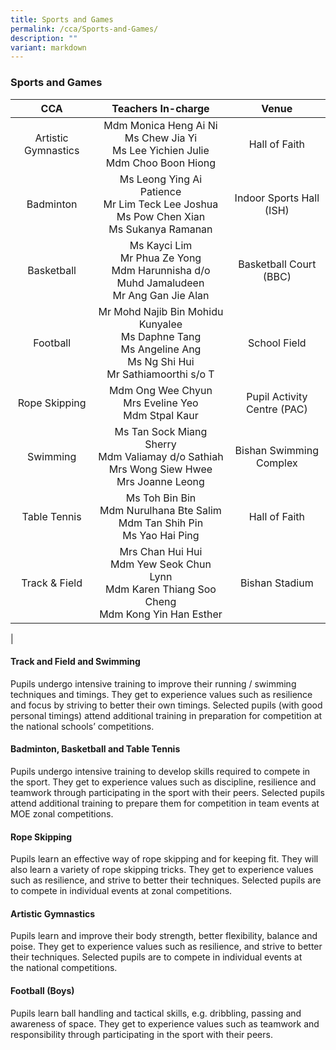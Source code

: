 ```yaml
---
title: Sports and Games
permalink: /cca/Sports-and-Games/
description: ""
variant: markdown
---
```

### **Sports and Games**

|CCA | Teachers In-charge | Venue |
|:---:|:---:|:---:|
|  Artistic Gymnastics | Mdm Monica Heng Ai Ni<br>Ms Chew Jia Yi<br>Ms Lee Yichien Julie<br>Mdm Choo Boon Hiong | Hall of Faith |
| Badminton | Ms Leong Ying Ai Patience <br>Mr Lim Teck Lee Joshua<br>Ms Pow Chen Xian<br>Ms Sukanya Ramanan| Indoor Sports Hall (ISH) |
| Basketball | Ms Kayci Lim<br>Mr Phua Ze Yong<br>Mdm Harunnisha d/o Muhd Jamaludeen<br>Mr Ang Gan Jie Alan<br> | Basketball Court (BBC) |
| Football | Mr Mohd Najib Bin Mohidu Kunyalee<br>Ms Daphne Tang<br>Ms Angeline Ang<br>Ms Ng Shi Hui<br>Mr Sathiamoorthi s/o T| School Field |
| Rope Skipping | Mdm Ong Wee Chyun<br>Mrs Eveline Yeo<br>Mdm Stpal Kaur | Pupil Activity Centre (PAC) |
| Swimming | Ms Tan Sock Miang Sherry<br>Mdm Valiamay d/o Sathiah<br>Mrs Wong Siew Hwee<br>Mrs Joanne Leong | Bishan Swimming Complex |
| Table Tennis | Ms Toh Bin Bin<br>Mdm Nurulhana Bte Salim<br>Mdm Tan Shih Pin<br>Ms Yao Hai Ping | Hall of Faith |
| Track &amp; Field | Mrs Chan Hui Hui <br>Mdm Yew Seok Chun Lynn<br>Mdm Karen Thiang Soo Cheng<br>Mdm Kong Yin Han Esther | Bishan Stadium |
|

#### **Track and Field and Swimming**
Pupils undergo intensive training to improve their running / swimming techniques and timings. They get to experience values such as resilience and focus by striving to better their own timings. Selected pupils (with good personal timings) attend additional training in preparation for competition at the national schools’&nbsp;competitions.

#### **Badminton, Basketball and Table Tennis**
Pupils undergo intensive training to develop skills required to compete in the sport. They get to experience values such as discipline, resilience and teamwork through participating in the sport with their peers. Selected pupils attend additional training to prepare them for competition in team events&nbsp;at MOE zonal&nbsp;competitions.

#### **Rope Skipping**
Pupils learn an effective way of rope skipping and for keeping fit. They will also learn a variety of rope skipping tricks.&nbsp;They get to experience values such as resilience, and strive to better their techniques. Selected pupils are to compete in individual events at zonal competitions.

#### **Artistic Gymnastics**
Pupils learn and improve their body strength, better flexibility, balance and poise. They get to experience values such as resilience, and strive to better their techniques. Selected pupils are to compete in individual events at the&nbsp;national competitions.

#### **Football (Boys)**
Pupils learn ball handling and tactical skills, e.g. dribbling, passing and awareness of space. They get to experience values such as teamwork and responsibility through participating in the sport with their peers.